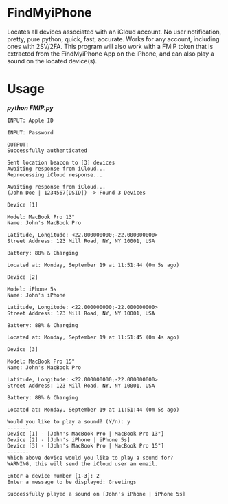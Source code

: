 # FindMyiPhone
Locates all devices associated with an iCloud account. No user notification, pretty, pure python, quick, fast, accurate. Works for any account, including ones with 2SV/2FA. This program will also work with a FMIP token that is extracted from the FindMyiPhone App on the iPhone, and can also play a sound on the located device(s).

# Usage 

***python FMIP.py***

```
INPUT: Apple ID 

INPUT: Password
```
```
OUTPUT:
Successfully authenticated

Sent location beacon to [3] devices
Awaiting response from iCloud...
Reprocessing iCloud response...

Awaiting response from iCloud...
(John Doe | 1234567[DSID]) -> Found 3 Devices
```
```
Device [1]

Model: MacBook Pro 13"
Name: John's MacBook Pro

Latitude, Longitude: <22.000000000;-22.000000000>
Street Address: 123 Mill Road, NY, NY 10001, USA

Battery: 88% & Charging

Located at: Monday, September 19 at 11:51:44 (0m 5s ago)
```
```
Device [2]

Model: iPhone 5s
Name: John's iPhone

Latitude, Longitude: <22.000000000;-22.000000000>
Street Address: 123 Mill Road, NY, NY 10001, USA

Battery: 88% & Charging

Located at: Monday, September 19 at 11:51:45 (0m 4s ago)

```
```
Device [3]

Model: MacBook Pro 15"
Name: John's MacBook Pro

Latitude, Longitude: <22.000000000;-22.000000000>
Street Address: 123 Mill Road, NY, NY 10001, USA

Battery: 88% & Charging

Located at: Monday, September 19 at 11:51:44 (0m 5s ago)
```

```
Would you like to play a sound? (Y/n): y
-------
Device [1] - [John's MacBook Pro | MacBook Pro 13"]
Device [2] - [John's iPhone | iPhone 5s]
Device [3] - [John's MacBook Pro | MacBook Pro 15"]
-------
Which above device would you like to play a sound for?
WARNING, this will send the iCloud user an email.

Enter a device number [1-3]: 2
Enter a message to be displayed: Greetings

Successfully played a sound on [John's iPhone | iPhone 5s]
```
